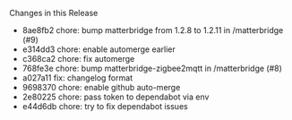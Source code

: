 Changes in this Release

- 8ae8fb2 chore: bump matterbridge from 1.2.8 to 1.2.11 in /matterbridge (#9)
- e314dd3 chore: enable automerge earlier
- c368ca2 chore: fix automerge
- 768fe3e chore: bump matterbridge-zigbee2mqtt in /matterbridge (#8)
- a027a11 fix: changelog format
- 9698370 chore: enable github auto-merge
- 2e80225 chore: pass token to dependabot via env
- e44d6db chore: try to fix dependabot issues